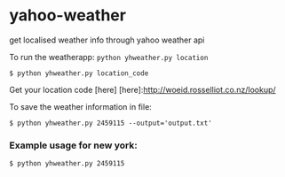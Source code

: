 # yahoo-weather
get localised weather info through yahoo weather api

To run the weatherapp: `python yhweather.py location` 
  ```
$ python yhweather.py location_code
  ```
Get your location code [here]
[here]:http://woeid.rosselliot.co.nz/lookup/

To save the weather information in file:
```
$ python yhweather.py 2459115 --output='output.txt'
```
### Example usage for new york:
    $ python yhweather.py 2459115
